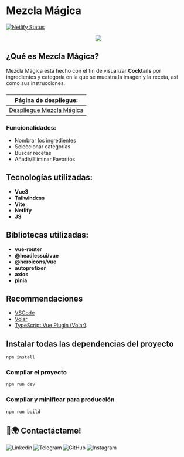 # Mezcla Mágica

[![Netlify Status](https://api.netlify.com/api/v1/badges/981db54f-dead-4a31-8422-a60cede8ee53/deploy-status)](https://app.netlify.com/sites/gregarious-donut-f8abcd/deploys)

<div align="center">
<img src="https://iili.io/JKZy3Lx.th.png" >
</div>


## ¿Qué es Mezcla Mágica?
Mezcla Mágica está hecho con el fin de visualizar **Cocktails** por ingredientes y categoría en la que se muestra la imagen y la receta, así como sus instrucciones. 

###
| Página de despliegue:|
| --- |
| [Despliegue Mezcla Mágica](https://mezclamagica.com) |

### Funcionalidades:
- Nombrar los ingredientes
- Seleccionar categorías
- Buscar recetas
- Añadir/Eliminar Favoritos	

## Tecnologías utilizadas:
- **Vue3**
- **Tailwindcss**
- **Vite**
- **Netlify**
- **JS**

## Bibliotecas utilizadas:
- **vue-router**
- **@headlessui/vue**
- **@heroicons/vue**
- **autoprefixer**
- **axios**
- **pinia**

## Recommendaciones
- [VSCode](https://code.visualstudio.com/)
- [Volar](https://marketplace.visualstudio.com/items?itemName=Vue.volar) 
- [TypeScript Vue Plugin (Volar)](https://marketplace.visualstudio.com/items?itemName=Vue.vscode-typescript-vue-plugin).

## Instalar todas las dependencias del proyecto
```sh
npm install
```

### Compilar el proyecto

```sh
npm run dev
```

### Compilar y minificar para producción

```sh
npm run build
```

## 📱🌍 Contactáctame!

[<img align="left" alt="Linkedin" src="https://img.shields.io/badge/LinkedIn-0077B5?style=for-the-badge&logo=linkedin&logoColor=white" />](https://www.linkedin.com/in/javiidiazglez)

[<img align="left" alt="Telegram" src="https://img.shields.io/badge/Telegram-2CA5E0?style=for-the-badge&logo=telegram&logoColor=white" />](https://t.me/javiidiazglez)

[<img align="left" alt="GitHub" src="https://img.shields.io/badge/GitHub-100000?style=for-the-badge&logo=github&logoColor=white" />](https://github.com/javiidiazglez)

[<img align="left" alt="Instagram" src="https://img.shields.io/badge/Instagram-E4405F?style=for-the-badge&logo=instagram&logoColor=white" />](https://www.instagram.com/javiidiazglez/)